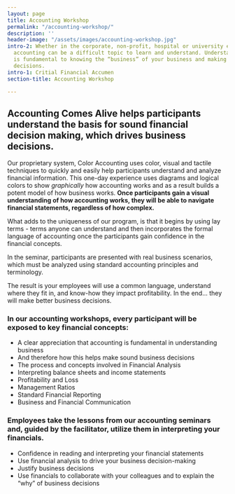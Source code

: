 ```yaml
---
layout: page
title: Accounting Workshop
permalink: "/accounting-workshop/"
description: ''
header-image: "/assets/images/accounting-workshop.jpg"
intro-2: Whether in the corporate, non-profit, hospital or university environment,
  accounting can be a difficult topic to learn and understand. Understanding accounting
  is fundamental to knowing the “business” of your business and making sound business
  decisions.
intro-1: Critial Financial Accumen
section-title: Accounting Workshop

---
```

## Accounting Comes Alive helps participants understand the basis for sound financial decision making, which drives business decisions.

Our proprietary system, Color Accounting uses color, visual and tactile techniques to quickly and easily help participants understand and analyze financial information. This one-day experience uses diagrams and logical colors to show _graphically_ how accounting works and as a result builds a potent model of how business works. **Once participants gain a visual understanding of how accounting works, they will be able to navigate financial statements, regardless of how complex.**

What adds to the uniqueness of our program, is that it begins by using lay terms - terms anyone can understand and then incorporates the formal language of accounting once the participants gain confidence in the financial concepts. 

In the seminar, participants are presented with real business scenarios, which must be analyzed using standard accounting principles and terminology. 

The result is your employees will use a common language, understand where they fit in, and know-how they impact profitability. In the end... they will make better business decisions.

### In our accounting workshops, every participant will be exposed to key financial concepts:

* A clear appreciation that accounting is fundamental in understanding business
* And therefore how this helps make sound business decisions
* The process and concepts involved in Financial Analysis
* Interpreting balance sheets and income statements
* Profitability and Loss
* Management Ratios
* Standard Financial Reporting
* Business and Financial Communication

### Employees take the lessons from our accounting seminars and, guided by the facilitator, utilize them in interpreting your financials.

* Confidence in reading and interpreting your financial statements
* Use financial analysis to drive your business decision-making
* Justify business decisions
* Use financials to collaborate with your colleagues and to explain the “why” of  business decisions